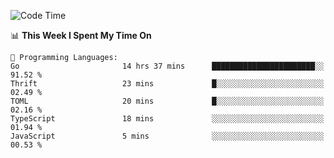 <!--START_SECTION:waka-->
![Code Time](http://img.shields.io/badge/Code%20Time-500%20hrs%202%20mins-blue)

📊 **This Week I Spent My Time On** 

```text
💬 Programming Languages: 
Go                       14 hrs 37 mins      ███████████████████████░░   91.52 % 
Thrift                   23 mins             █░░░░░░░░░░░░░░░░░░░░░░░░   02.49 % 
TOML                     20 mins             █░░░░░░░░░░░░░░░░░░░░░░░░   02.16 % 
TypeScript               18 mins             ░░░░░░░░░░░░░░░░░░░░░░░░░   01.94 % 
JavaScript               5 mins              ░░░░░░░░░░░░░░░░░░░░░░░░░   00.53 % 
```


<!--END_SECTION:waka-->